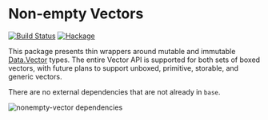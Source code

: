 # Non-empty Vectors

[![Build Status](https://travis-ci.org/emilypi/nonempty-vector.svg?branch=master)](https://travis-ci.org/emilypi/nonempty-vector) [![Hackage](https://img.shields.io/hackage/v/nonempty-vector.svg)](https://hackage.haskell.org/package/nonempty-vector)

This package presents thin wrappers around mutable and immutable [Data.Vector](https://hackage.haskell.org/package/vector) types. The entire Vector API is supported for both sets of boxed vectors, with future plans to support unboxed, primitive, storable, and generic vectors.

There are no external dependencies that are not already in `base`.

![nonempty-vector dependencies](https://i.imgur.com/6H21P7e.png)
